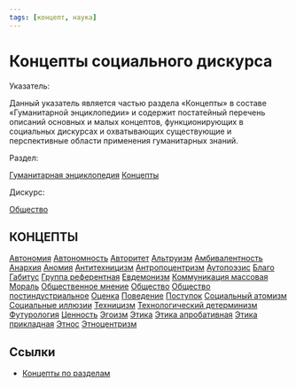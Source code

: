```yaml
---
tags: [концепт, наука]
---
```

# Концепты социального дискурса

Указатель:

Данный указатель является частью раздела «Концепты» в составе «Гуманитарной энциклопедии» и содержит постатейный перечень описаний основных и малых концептов, функционирующих в социальных дискурсах и охватывающих существующие и перспективные области применения гуманитарных знаний.

Раздел:

[Гуманитарная энциклопедия](https://gtmarket.ru/encyclopedia/)  [Концепты](https://gtmarket.ru/concepts/)

Дискурс:

[Общество](https://gtmarket.ru/concepts/6866)

## КОНЦЕПТЫ

[Автономия](Автономия.md)
[Автономность](Автономность.md)
[Авторитет](Авторитет.md)
[Альтруизм](Альтруизм.md)
[Амбивалентность](Амбивалентность.md)
[Анархия](Анархия.md)
[Аномия](Аномия.md)
[Антитехницизм](Антитехницизм.md)
[Антропоцентризм](Антропоцентризм.md)
[Аутопоэзис](Аутопоэзис.md)
[Благо](Благо.md)
[Габитус](Габитус.md)
[Группа референтная](Группа%20референтная.md)
[Евдемонизм](Евдемонизм.md)
[Коммуникация массовая](Коммуникация%20массовая.md)
[Мораль](Мораль.md)
[Общественное мнение](Общественное%20мнение.md)
[Общество](Общество.md)
[Общество постиндустриальное](Общество%20постиндустриальное.md)
[Оценка](Оценка.md)
[Поведение](Поведение.md)
[Поступок](Поступок.md)
[Социальный атомизм](Социальный%20атомизм.md)
[Социальные иллюзии](Социальные%20иллюзии.md)
[Техницизм](Техницизм.md)
[Технологический детерминизм](Технологический%20детерминизм.md)
[Футурология](Футурология.md)
[Ценность](Ценность.md)
[Эгоизм](Эгоизм.md)
[Этика](Этика.md)
[Этика апробативная](Этика%20апробативная.md)
[Этика прикладная](Этика%20прикладная.md)
[Этнос](Этнос.md)
[Этноцентризм](Этноцентризм.md)

## Ссылки

* [Концепты по разделам](Концепты%20по%20разделам.md)
